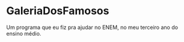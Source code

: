 # GaleriaDosFamosos
Um programa que eu fiz pra ajudar no ENEM, no meu terceiro ano do ensino médio.
